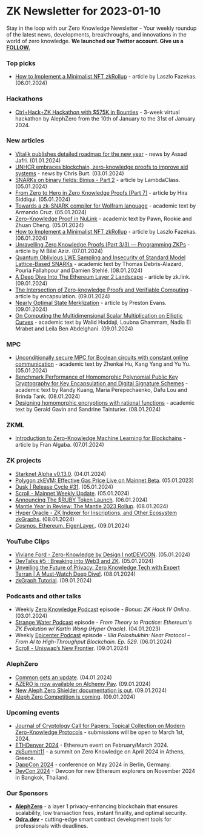 # ZK Newsletter for 2023-01-10
Stay in the loop with our Zero Knowledge Newsletter - Your weekly roundup of the latest news, developments, breakthroughs, and innovations in the world of zero knowledge. **We launched our Twitter account. Give us a [FOLLOW.](https://twitter.com/ZKNewsletter)**

### Top picks
* [How to Implement a Minimalist NFT zkRollup](https://medium.com/coinmonks/how-to-implement-a-minimalist-nft-zkrollup-b93fd4e326ad) - article by Laszlo Fazekas. (06.01.2024)

### Hackathons
* [Ctrl+Hack+ZK Hackathon with $575K in Bounties](https://hack.alephzero.org/) - 3-week virtual hackathon by AlephZero from the 10th of January to the 31st of January 2024. 

### New articles 
* [Vitalik publishes detailed roadmap for the new year](https://cryptoslate.com/vitalik-publishes-detailed-roadmap-for-the-new-year/) - news by Assad Jafri. (01.01.2024)
* [UNHCR embraces blockchain, zero-knowledge proofs to improve aid systems](https://www.biometricupdate.com/202401/unhcr-embraces-blockchain-zero-knowledge-proofs-to-improve-aid-systems) - news by Chris Burt. (03.01.2024)
* [SNARKs on binary fields: Binius - Part 2](https://blog.lambdaclass.com/binius-part-2/) - article by LambdaClass. (05.01.2024)
* [From Zero to Hero in Zero Knowledge Proofs [Part 7]](https://medium.com/coinmonks/from-zero-to-hero-in-zero-knowledge-proofs-part-7-61d639c2ef02) - article by Hira Siddiqui. (05.01.2024)
* [Towards a zk-SNARK compiler for Wolfram language](https://arxiv.org/pdf/2401.02935.pdf) - academic text by Armando Cruz. (05.01.2024)
* [Zero-Knowledge Proof in NuLink](https://arxiv.org/pdf/2401.03118.pdf) - academix text by Pawn, Rookie and Zhuan Cheng. (05.01.2024)
* [How to Implement a Minimalist NFT zkRollup](https://medium.com/coinmonks/how-to-implement-a-minimalist-nft-zkrollup-b93fd4e326ad) - article by Laszlo Fazekas. (06.01.2024)
* [Unravelling Zero Knowledge Proofs (Part 3/3) — Programming ZKPs](https://medium.com/@mbilalaziz.01/unravelling-zero-knowledge-proofs-part-3-3-programming-zkps-fc1f6ab94154) - article by M Bilal Aziz. (07.01.2024)
* [Quantum Oblivious LWE Sampling and Insecurity of Standard Model Lattice-Based SNARKs](https://eprint.iacr.org/2024/030.pdf) - academic text by Thomas Debris-Alazard, Pouria Fallahpour and Damien Stehlé. (08.01.2024)
* [A Deep Dive Into The Ethereum Layer 2 Landscape](https://blog.zk.link/a-deep-dive-into-the-ethereum-layer-2-landscape-f5d2b1f9aa90) - article by zk.link. (09.01.2024)
* [The Intersection of Zero-knowledge Proofs and Verifiable Computing](https://hackernoon.com/the-intersection-of-zero-knowledge-proofs-and-verifiable-computing) - article by encapsulation. (09.01.2024)
* [Nearly Optimal State Merklization](https://mirror.xyz/sovlabs.eth/jfx_cJ_15saejG9ZuQWjnGnG-NfahbazQH98i1J3NN8) - article by Preston Evans. (09.01.2024)
* [On Computing the Multidimensional Scalar Multiplication on Elliptic Curves](https://eprint.iacr.org/2024/038.pdf) - academic text by Walid Haddaji, Loubna Ghammam, Nadia El Mrabet and Leila Ben Abdelghani. (09.01.2024)

### MPC
* [Unconditionally secure MPC for Boolean circuits with constant online communication](https://eprint.iacr.org/2024/015.pdf) - academic text by Zhenkai Hu, Kang Yang and Yu Yu. (05.01.2024)
* [Benchmark Performance of Homomorphic Polynomial Public Key Cryptography for Key Encapsulation and Digital Signature Schemes](https://eprint.iacr.org/2024/019.pdf) - academic text by Randy Kuang, Maria Perepechaenko, Dafu Lou and Brinda Tank. (08.01.2024)
* [Designing homomorphic encryptions with rational functions](https://eprint.iacr.org/2024/021.pdf) - academic text by Gerald Gavin and Sandrine Tainturier. (08.01.2024)

### ZKML
* [Introduction to Zero-Knowledge Machine Learning for Blockchains](https://medium.com/@franalgaba/introduction-to-zero-knowledge-machine-learning-for-blockchains-c78ec97cf5a2) - article by Fran Algaba. (07.01.2024)

### ZK projects
* [Starknet Alpha v0.13.0](https://governance.starknet.io/voting-proposals/0x8cf15c543775031ca8a8960747c00b501d0a6e4baef8ca8518701f73f98d61cb). (04.01.2024)
* [Polygon zkEVM: Effective Gas Price Live on Mainnet Beta](https://polygon.technology/blog/polygon-zkevm-effective-gas-price-live-on-mainnet-beta). (05.01.2023)
* [Dusk | Release Cycle #31](https://dusk.network/news/release-cycle-update-31/). (05.01.2024)
* [Scroll - Mainnet Weekly Update](https://twitter.com/Scroll_ZKP/status/1743384743562150119). (05.01.2024)
* [Announcing The $RUBY Token Launch](https://rubyprotocol.medium.com/announcing-the-ruby-token-launch-5a99eb47aa11). (06.01.2024)
* [Mantle Year in Review: The Mantle 2023 Rollup](https://www.mantle.xyz/blog/reviews/mantle-year-in-review-2023-rollup). (08.01.2024)
* [Hyper Oracle - ZK Indexer for Inscriptions, and Other Ecosystem zkGraphs](https://mirror.xyz/hyperoracleblog.eth/r9TxobqUZvqyXNNyddiLWd0EaYymoIxu8T6Ayg1ENx0). (08.01.2024)
* [Cosmos. Ethereum. EigenLayer.](https://www.blog.eigenlayer.xyz/cosmos/). (09.01.2024)

### YouTube Clips
* [Viviane Ford - Zero-Knowledge by Design I notDEVCON](https://www.youtube.com/watch?v=YvEJr7r94dg). (05.01.2024)
* [DevTalks #5 : Breaking into Web3 and ZK](https://www.youtube.com/watch?v=0SF5ZrLO1yg). (05.01.2024)
* [Unveiling the Future of Privacy: Zero Knowledge Tech with Expert Terran | A Must-Watch Deep Dive!](https://www.youtube.com/watch?v=dlawkGtlleY). (08.01.2024)
* [zkGraph Tutorial](https://www.youtube.com/watch?v=_llgitrl8xA). (09.01.2024)

### Podcasts and other talks
* Weekly [Zero Knowledge Podcast](https://zeroknowledge.fm/bonus-zk-hack-iv-online/) episode - *Bonus: ZK Hack IV Online*. (03.01.2024) 
* [Strange Water Podcast](https://open.spotify.com/episode/7aQh3x4pExLlJHFwcVrALb?si=325d7a0c38aa4a1c) episode - *From Theory to Practice: Ethereum's ZK Evolution w/ Kartin Wong (Hyper Oracle)*. (04.01.2023)
* Weekly [Epicenter Podcast](https://www.youtube.com/watch?v=ofFA5tI0un8/) episode - *Illia Poloshukhin: Near Protocol – From AI to High-Throughput Blockchain. Ep. 529*. (06.01.2024) 
* [Scroll - Uniswap’s New Frontier](https://twitter.com/Scroll_ZKP/status/1744735890222784543). (09.01.2024)

### AlephZero
* [Common gets an update](https://feedback.common.fi/changelog/6596a190143e3c7207d83720). (04.01.2024)
* [AZERO is now available on Alchemy Pay](https://twitter.com/Aleph__Zero/status/1744666795435503813?s=20). (09.01.2024)
* [New Aleph Zero Shielder documentation is out](https://twitter.com/cardinal_hq/status/1744855377617776654). (09.01.2024)
* [Aleph Zero Competition is coming](https://twitter.com/HatsFinance/status/1744751129051705534). (09.01.2024)

### Upcoming events
* [Journal of Cryptology Call for Papers: Topical Collection on Modern Zero-Knowledge Protocols](https://iacr.org/jofc/TopicalCollection-mzkp.html) -  submissions will be open to March 1st, 2024. 
* [ETHDenver 2024](http://ethdenver.com/) - Ethereum event on February/March 2024.
* [zkSummit11](https://www.zksummit.com/) - a summit on Zero Knowledge on April 2024 in Athens, Greece. 
* [DappCon 2024](https://www.dappcon.io/) - conference on May 2024 in Berlin, Germany. 
* [DevCon 2024](https://devcon.org/) - Devcon for new Ethereum explorers on November 2024 in Bangkok, Thailand.

### Our Sponsors
* **[AlephZero](https://alephzero.org/)** - a layer 1 privacy-enhancing blockchain that ensures scalability, low transaction fees, instant finality, and optimal security.
* **[Odra.dev](https://odra.dev)** - cutting-edge smart contract development tools for professionals with deadlines.
